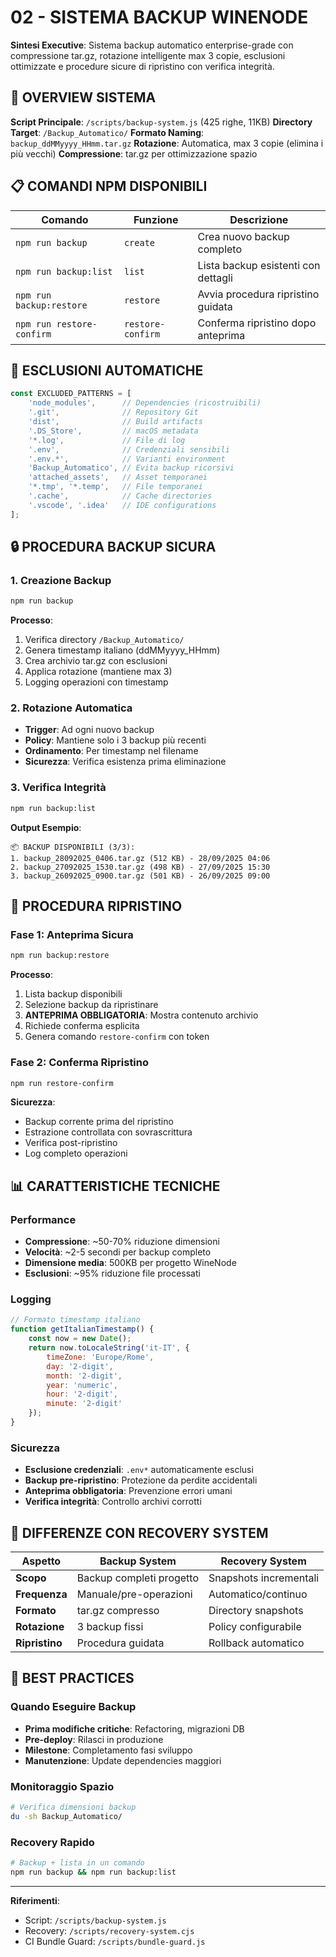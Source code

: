 # 02 - SISTEMA BACKUP WINENODE

**Sintesi Executive**: Sistema backup automatico enterprise-grade con compressione tar.gz, rotazione intelligente max 3 copie, esclusioni ottimizzate e procedure sicure di ripristino con verifica integrità.

## 🔄 OVERVIEW SISTEMA

**Script Principale**: `/scripts/backup-system.js` (425 righe, 11KB)
**Directory Target**: `/Backup_Automatico/`
**Formato Naming**: `backup_ddMMyyyy_HHmm.tar.gz`
**Rotazione**: Automatica, max 3 copie (elimina i più vecchi)
**Compressione**: tar.gz per ottimizzazione spazio

## 📋 COMANDI NPM DISPONIBILI

| Comando | Funzione | Descrizione |
|---------|----------|-------------|
| `npm run backup` | `create` | Crea nuovo backup completo |
| `npm run backup:list` | `list` | Lista backup esistenti con dettagli |
| `npm run backup:restore` | `restore` | Avvia procedura ripristino guidata |
| `npm run restore-confirm` | `restore-confirm` | Conferma ripristino dopo anteprima |

## 🚫 ESCLUSIONI AUTOMATICHE

```javascript
const EXCLUDED_PATTERNS = [
    'node_modules',      // Dependencies (ricostruibili)
    '.git',              // Repository Git
    'dist',              // Build artifacts
    '.DS_Store',         // macOS metadata
    '*.log',             // File di log
    '.env',              // Credenziali sensibili
    '.env.*',            // Varianti environment
    'Backup_Automatico', // Evita backup ricorsivi
    'attached_assets',   // Asset temporanei
    '*.tmp', '*.temp',   // File temporanei
    '.cache',            // Cache directories
    '.vscode', '.idea'   // IDE configurations
];
```

## 🔒 PROCEDURA BACKUP SICURA

### 1. Creazione Backup
```bash
npm run backup
```

**Processo**:
1. Verifica directory `/Backup_Automatico/`
2. Genera timestamp italiano (ddMMyyyy_HHmm)
3. Crea archivio tar.gz con esclusioni
4. Applica rotazione (mantiene max 3)
5. Logging operazioni con timestamp

### 2. Rotazione Automatica
- **Trigger**: Ad ogni nuovo backup
- **Policy**: Mantiene solo i 3 backup più recenti
- **Ordinamento**: Per timestamp nel filename
- **Sicurezza**: Verifica esistenza prima eliminazione

### 3. Verifica Integrità
```bash
npm run backup:list
```

**Output Esempio**:
```
📦 BACKUP DISPONIBILI (3/3):
1. backup_28092025_0406.tar.gz (512 KB) - 28/09/2025 04:06
2. backup_27092025_1530.tar.gz (498 KB) - 27/09/2025 15:30  
3. backup_26092025_0900.tar.gz (501 KB) - 26/09/2025 09:00
```

## 🔄 PROCEDURA RIPRISTINO

### Fase 1: Anteprima Sicura
```bash
npm run backup:restore
```

**Processo**:
1. Lista backup disponibili
2. Selezione backup da ripristinare
3. **ANTEPRIMA OBBLIGATORIA**: Mostra contenuto archivio
4. Richiede conferma esplicita
5. Genera comando `restore-confirm` con token

### Fase 2: Conferma Ripristino
```bash
npm run restore-confirm
```

**Sicurezza**:
- Backup corrente prima del ripristino
- Estrazione controllata con sovrascrittura
- Verifica post-ripristino
- Log completo operazioni

## 📊 CARATTERISTICHE TECNICHE

### Performance
- **Compressione**: ~50-70% riduzione dimensioni
- **Velocità**: ~2-5 secondi per backup completo
- **Dimensione media**: 500KB per progetto WineNode
- **Esclusioni**: ~95% riduzione file processati

### Logging
```javascript
// Formato timestamp italiano
function getItalianTimestamp() {
    const now = new Date();
    return now.toLocaleString('it-IT', {
        timeZone: 'Europe/Rome',
        day: '2-digit',
        month: '2-digit', 
        year: 'numeric',
        hour: '2-digit',
        minute: '2-digit'
    });
}
```

### Sicurezza
- **Esclusione credenziali**: `.env*` automaticamente esclusi
- **Backup pre-ripristino**: Protezione da perdite accidentali
- **Anteprima obbligatoria**: Prevenzione errori umani
- **Verifica integrità**: Controllo archivi corrotti

## 🔄 DIFFERENZE CON RECOVERY SYSTEM

| Aspetto | Backup System | Recovery System |
|---------|---------------|-----------------|
| **Scopo** | Backup completi progetto | Snapshots incrementali |
| **Frequenza** | Manuale/pre-operazioni | Automatico/continuo |
| **Formato** | tar.gz compresso | Directory snapshots |
| **Rotazione** | 3 backup fissi | Policy configurabile |
| **Ripristino** | Procedura guidata | Rollback automatico |

## 🎯 BEST PRACTICES

### Quando Eseguire Backup
- **Prima modifiche critiche**: Refactoring, migrazioni DB
- **Pre-deploy**: Rilasci in produzione
- **Milestone**: Completamento fasi sviluppo
- **Manutenzione**: Update dependencies maggiori

### Monitoraggio Spazio
```bash
# Verifica dimensioni backup
du -sh Backup_Automatico/
```

### Recovery Rapido
```bash
# Backup + lista in un comando
npm run backup && npm run backup:list
```

---

**Riferimenti**: 
- Script: `/scripts/backup-system.js`
- Recovery: `/scripts/recovery-system.cjs`
- CI Bundle Guard: `/scripts/bundle-guard.js`
